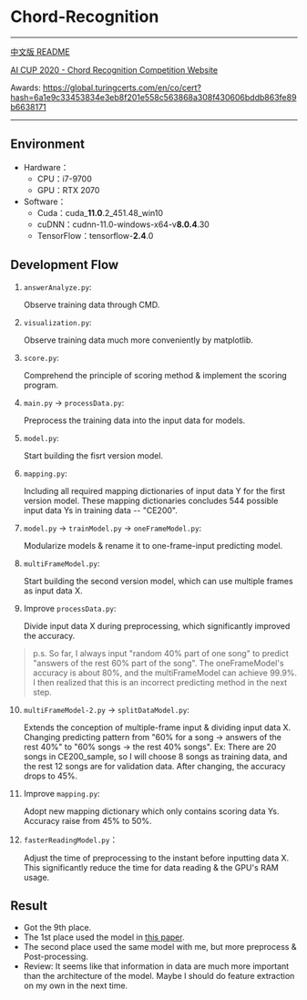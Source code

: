 # Chord-Recognition
---
[中文版 README](README_zh-TW.md)

[AI CUP 2020 - Chord Recognition Competition Website](https://aidea-web.tw/topic/43d9cc47-b70e-4751-80d3-a2d7333eb77b)

Awards: https://global.turingcerts.com/en/co/cert?hash=6a1e9c33453834e3eb8f201e558c563868a308f430606bddb863fe89b6638171

---

## Environment
- Hardware：
  - CPU：i7-9700
  - GPU：RTX 2070
- Software：
  - Cuda：cuda_**11.0**.2_451.48_win10
  - cuDNN：cudnn-11.0-windows-x64-v**8.0.4**.30
  - TensorFlow：tensorflow-**2.4**.0

## Development Flow
1. `answerAnalyze.py`:

   Observe training data through CMD.
   
2. `visualization.py`:

   Observe training data much more conveniently by matplotlib.
   
3. `score.py`:
   
   Comprehend the principle of scoring method & implement the scoring program.
   
4. `main.py` → `processData.py`: 
   
   Preprocess the training data into the input data for models.
   
5. `model.py`: 
   
   Start building the fisrt version model.
   
6. `mapping.py`: 
   
   Including all required mapping dictionaries of input data Y for the first version model.
   These mapping dictionaries concludes 544 possible input data Ys in training data -- "CE200".
   
7. `model.py` → `trainModel.py` → `oneFrameModel.py`: 
   
   Modularize models & rename it to one-frame-input predicting model.
   
8. `multiFrameModel.py`: 
   
   Start building the second version model, which can use multiple frames as input data X.
   
9. Improve `processData.py`:
   
   Divide input data X during preprocessing, which significantly improved the accuracy.

> p.s.
> So far, I always input "random 40% part of one song" to predict "answers of the rest 60% part of the song".
> The oneFrameModel's accuracy is about 80%, and the multiFrameModel can achieve 99.9%.
> I then realized that this is an incorrect predicting method in the next step.

10. `multiFrameModel-2.py` → `splitDataModel.py`:

    Extends the conception of multiple-frame input & dividing input data X.
    Changing predicting pattern from "60% for a song -> answers of the rest 40%" to "60% songs -> the rest 40% songs".
    Ex: There are 20 songs in CE200_sample, so I will choose 8 songs as training data, and the rest 12 songs are for validation data. 
    After changing, the accuracy drops to 45%.
    
11. Improve `mapping.py`:
    
    Adopt new mapping dictionary which only contains scoring data Ys.
    Accuracy raise from 45% to 50%.
    
12. `fasterReadingModel.py`：
    
    Adjust the time of preprocessing to the instant before inputting data X.
    This significantly reduce the time for data reading & the GPU's RAM usage.
    
## Result
- Got the 9th place.
- The 1st place used the model in [this paper](https://paperswithcode.com/paper/feature-learning-for-chord-recognition-the).
- The second place used the same model with me, but more preprocess & Post-processing.
- Review: It seems like that information in data are much more important than the architecture of the model. Maybe I should do feature extraction on my own in the next time.
